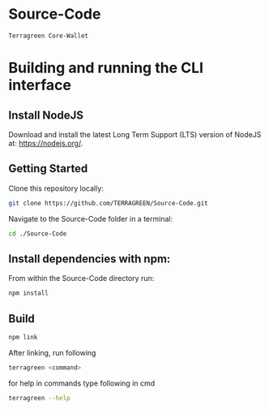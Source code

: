 # Source-Code
```
Terragreen Core-Wallet
```
# Building and running the CLI interface

## Install NodeJS

Download and install the latest Long Term Support (LTS) version of NodeJS at: https://nodejs.org/. 

## Getting Started

Clone this repository locally:

``` bash
git clone https://github.com/TERRAGREEN/Source-Code.git
```

Navigate to the Source-Code folder in a terminal:
``` bash
cd ./Source-Code
```

## Install dependencies with npm:

From within the Source-Code directory run:

``` bash
npm install
```

## Build

``` bash
npm link
```
After linking, run following 
``` bash
terragreen <command>
```
for help in commands type following in cmd
``` bash
terragreen --help
```
